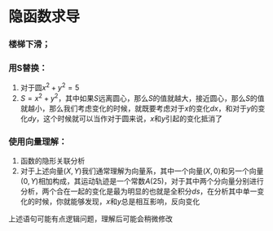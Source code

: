 # 隐函数求导

### 楼梯下滑；


### 用S替换：

1. 对于圆$x^2+y^2=5$
2. $S=x^2+y^2$，其中如果$S$远离圆心，那么$S$的值就越大，接近圆心，那么$S$的值就越小，那么我们考虑变化的时候，就既要考虑对于$x$的变化$dx$，和对于$y$的变化$dy$，这个时候就可以当作对于圆来说，$x$和$y$引起的变化抵消了



### 使用向量理解：

1. 函数的隐形关联分析
2. 对于上述向量$(X,Y)$我们通常理解为向量系，其中一个向量$(X,0)$和另一个向量$(0,Y)$相加构成，其运动轨迹是一个常数$A(25)$，对于其中两个分向量分别进行分析，两个合在一起的变化是最为明显的也就是全积分$ds$，在分析其中单一变化的时候，你就能够发现，$x$和$y$总是相互影响，反向变化



上述语句可能有点逻辑问题，理解后可能会稍微修改
